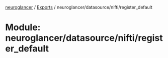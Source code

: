 [neuroglancer](../README.md) / [Exports](../modules.md) / neuroglancer/datasource/nifti/register\_default

# Module: neuroglancer/datasource/nifti/register\_default
